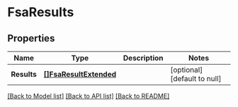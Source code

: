 # FsaResults

## Properties
Name | Type | Description | Notes
------------ | ------------- | ------------- | -------------
**Results** | [**[]FsaResultExtended**](FsaResultExtended.md) |  | [optional] [default to null]

[[Back to Model list]](../README.md#documentation-for-models) [[Back to API list]](../README.md#documentation-for-api-endpoints) [[Back to README]](../README.md)


